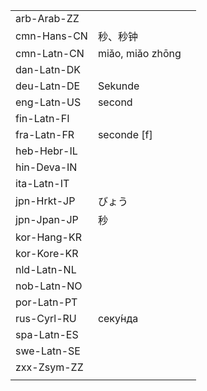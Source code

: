 | | | |
|-|-|-|
| arb-Arab-ZZ |  |  |
| cmn-Hans-CN | 秒、秒钟 |  |
| cmn-Latn-CN | miǎo, miǎo zhōng |  |
| dan-Latn-DK |  |  |
| deu-Latn-DE | Sekunde |  |
| eng-Latn-US | second |  |
| fin-Latn-FI |  |  |
| fra-Latn-FR | seconde [f] |  |
| heb-Hebr-IL |  |  |
| hin-Deva-IN |  |  |
| ita-Latn-IT |  |  |
| jpn-Hrkt-JP | びょう |  |
| jpn-Jpan-JP | 秒 |  |
| kor-Hang-KR |  |  |
| kor-Kore-KR |  |  |
| nld-Latn-NL |  |  |
| nob-Latn-NO |  |  |
| por-Latn-PT |  |  |
| rus-Cyrl-RU | секу́нда |  |
| spa-Latn-ES |  |  |
| swe-Latn-SE |  |  |
| zxx-Zsym-ZZ |  |  |
|  |  |  |
